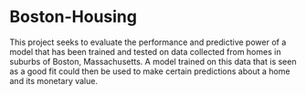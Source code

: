 # Boston-Housing
This project seeks to  evaluate the performance and predictive power of a model that has been trained and tested on data collected from homes in suburbs of Boston, Massachusetts.
A model trained on this data that is seen as a good fit could then be used to make certain predictions about a home and its monetary value. 
